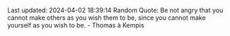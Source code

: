 Last updated: 2024-04-02 18:39:14
Random Quote: Be not angry that you cannot make others as you wish them to be, since you cannot make yourself as you wish to be. - Thomas à Kempis